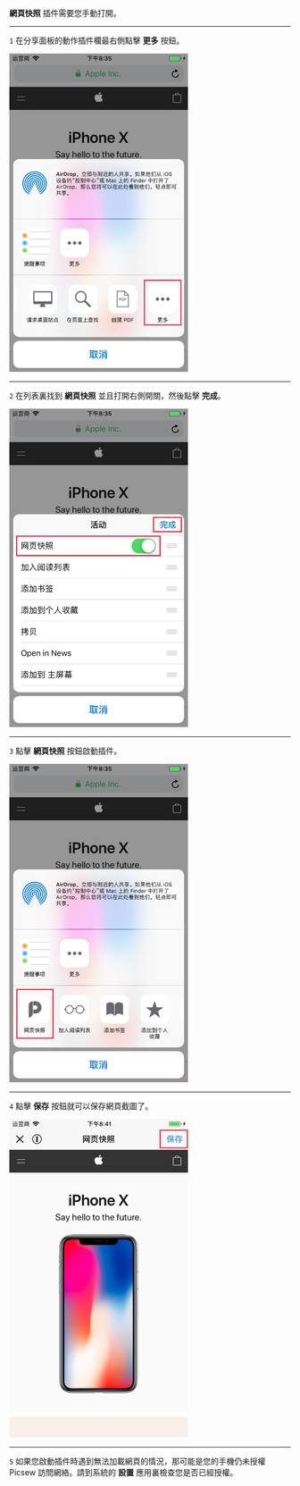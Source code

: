 **網頁快照** 插件需要您手動打開。

---

`1` 在分享面板的動作插件欄最右側點擊 **更多** 按鈕。

<img src="../image/guide-web-snapshot-1.jpg" width="320" >

---

`2` 在列表裏找到 **網頁快照** 並且打開右側開關，然後點擊 **完成**。

<img src="../image/guide-web-snapshot-2.jpg" width="320" >

---

`3` 點擊 **網頁快照** 按鈕啟動插件。

<img src="../image/guide-web-snapshot-3.jpg" width="320" >

---

`4` 點擊 **保存** 按鈕就可以保存網頁截圖了。

<img src="../image/guide-web-snapshot-4.jpg" width="320" >

---

`5` 如果您啟動插件時遇到無法加載網頁的情況，那可能是您的手機仍未授權 Picsew 訪問網絡。請到系統的 **設置** 應用裏檢查您是否已經授權。

